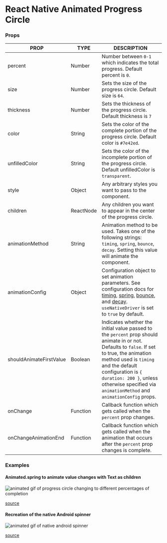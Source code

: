 # React Native Animated Progress Circle

### Props

| PROP                    | TYPE      | DESCRIPTION                                                                                                                                                                                                                                                                                                                                                                                                                   |
| ----------------------- | --------- | ----------------------------------------------------------------------------------------------------------------------------------------------------------------------------------------------------------------------------------------------------------------------------------------------------------------------------------------------------------------------------------------------------------------------------- |
| percent                 | Number    | Number between `0-1` which indicates the total progress. Default percent is `0`.                                                                                                                                                                                                                                                                                                                                              |
| size                    | Number    | Sets the size of the progress circle. Default size is `64`.                                                                                                                                                                                                                                                                                                                                                                   |
| thickness               | Number    | Sets the thickness of the progress circle. Default thickness is `7`                                                                                                                                                                                                                                                                                                                                                           |
| color                   | String    | Sets the color of the complete portion of the progress circle. Default color is `#7e42ed`.                                                                                                                                                                                                                                                                                                                                    |
| unfilledColor           | String    | Sets the color of the incomplete portion of the progress circle. Default unfilledColor is `transparent`.                                                                                                                                                                                                                                                                                                                      |
| style                   | Object    | Any arbitrary styles you want to pass to the component.                                                                                                                                                                                                                                                                                                                                                                       |
| children                | ReactNode | Any children you want to appear in the center of the progress circle.                                                                                                                                                                                                                                                                                                                                                         |
| animationMethod         | String    | Animation method to be used. Takes one of the following strings: `timing`, `spring`, `bounce`, `decay`. Setting this value will animate the component.                                                                                                                                                                                                                                                                        |
| animationConfig         | Object    | Configuration object to set animation parameters. See configuration docs for [timing](https://facebook.github.io/react-native/docs/animated#timing), [spring](https://facebook.github.io/react-native/docs/animated#spring), [bounce](https://facebook.github.io/react-native/docs/animated#bounce), and [decay](https://facebook.github.io/react-native/docs/animated#decay). `useNativeDriver` is set to `true` by default. |
| shouldAnimateFirstValue | Boolean   | Indicates whether the initial value passed to the `percent` prop should animate in or not. Defaults to `false`. If set to true, the animation method used is `timing` and the default configuration is `{ duration: 200 }`, unless otherwise specified via `animationMethod` and `animationConfig` props.                                                                                                                     |
| onChange                | Function  | Callback function which gets called when the `percent` prop changes.                                                                                                                                                                                                                                                                                                                                                          |
| onChangeAnimationEnd    | Function  | Callback function which gets called when the animation that occurs after the `percent` prop changes is complete.                                                                                                                                                                                                                                                                                                              |

### Examples

#### Animated.spring to animate value changes with Text as children

![animated gif of progress circle changing to different percentages of completion](https://raw.githubusercontent.com/simonsteer/rn-animated-progress-circle/master/examples/animated-spring.gif)

[source](https://github.com/simonsteer/rn-animated-progress-circle/blob/master/examples/AnimatedSpring.js)

#### Recreation of the native Android spinner

![animated gif of native android spinner](https://raw.githubusercontent.com/simonsteer/rn-animated-progress-circle/master/examples/android-spinner.gif)

[source](https://github.com/simonsteer/rn-animated-progress-circle/blob/master/examples/AndroidSpinner.js)

